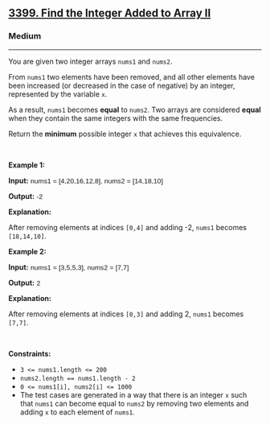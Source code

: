 <h2><a href="https://leetcode.com/problems/find-the-integer-added-to-array-ii/">3399. Find the Integer Added to Array II</a></h2><h3>Medium</h3><hr><p>You are given two integer arrays <code>nums1</code> and <code>nums2</code>.</p>

<p>From <code>nums1</code> two elements have been removed, and all other elements have been increased (or decreased in the case of negative) by an integer, represented by the variable <code>x</code>.</p>

<p>As a result, <code>nums1</code> becomes <strong>equal</strong> to <code>nums2</code>. Two arrays are considered <strong>equal</strong> when they contain the same integers with the same frequencies.</p>

<p>Return the <strong>minimum</strong> possible integer<em> </em><code>x</code><em> </em>that achieves this equivalence.</p>

<p>&nbsp;</p>
<p><strong class="example">Example 1:</strong></p>

<div class="example-block">
<p><strong>Input:</strong> <span class="example-io" style="
    font-family: Menlo,sans-serif;
    font-size: 0.85rem;
">nums1 = [4,20,16,12,8], nums2 = [14,18,10]</span></p>

<p><strong>Output:</strong> <span class="example-io" style="
    font-family: Menlo,sans-serif;
    font-size: 0.85rem;
">-2</span></p>

<p><strong>Explanation:</strong></p>

<p>After removing elements at indices <code>[0,4]</code> and adding -2, <code>nums1</code> becomes <code>[18,14,10]</code>.</p>
</div>

<p><strong class="example">Example 2:</strong></p>

<div class="example-block">
<p><strong>Input:</strong> <span class="example-io" style="
    font-family: Menlo,sans-serif;
    font-size: 0.85rem;
">nums1 = [3,5,5,3], nums2 = [7,7]</span></p>

<p><strong>Output:</strong> <span class="example-io" style="
    font-family: Menlo,sans-serif;
    font-size: 0.85rem;
">2</span></p>

<p><strong>Explanation:</strong></p>

<p>After removing elements at indices <code>[0,3]</code> and adding 2, <code>nums1</code> becomes <code>[7,7]</code>.</p>
</div>

<p>&nbsp;</p>
<p><strong>Constraints:</strong></p>

<ul>
	<li><code>3 &lt;= nums1.length &lt;= 200</code></li>
	<li><code>nums2.length == nums1.length - 2</code></li>
	<li><code>0 &lt;= nums1[i], nums2[i] &lt;= 1000</code></li>
	<li>The test cases are generated in a way that there is an integer <code>x</code> such that <code>nums1</code> can become equal to <code>nums2</code> by removing two elements and adding <code>x</code> to each element of <code>nums1</code>.</li>
</ul>
